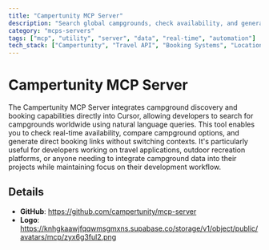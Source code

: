 ```yaml
---
title: "Campertunity MCP Server"
description: "Search global campgrounds, check availability, and generate booking links through Cursor."
category: "mcps-servers"
tags: ["mcp", "utility", "server", "data", "real-time", "automation"]
tech_stack: ["Campertunity", "Travel API", "Booking Systems", "Location Services", "Recreation"]
---
```


# Campertunity MCP Server

The Campertunity MCP Server integrates campground discovery and booking capabilities directly into Cursor, allowing developers to search for campgrounds worldwide using natural language queries. This tool enables you to check real-time availability, compare campground options, and generate direct booking links without switching contexts. It's particularly useful for developers working on travel applications, outdoor recreation platforms, or anyone needing to integrate campground data into their projects while maintaining focus on their development workflow.

## Details

- **GitHub**: https://github.com/campertunity/mcp-server
- **Logo**: https://knhgkaawjfqqwmsgmxns.supabase.co/storage/v1/object/public/avatars/mcp/zyx6g3ful2.png
